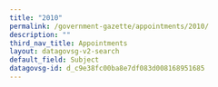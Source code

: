 ```yaml
---
title: "2010"
permalink: /government-gazette/appointments/2010/
description: ""
third_nav_title: Appointments
layout: datagovsg-v2-search
default_field: Subject
datagovsg-id: d_c9e38fc00ba8e7df083d008168951685
---
```

